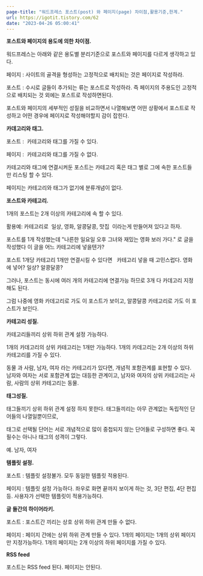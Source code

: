 ```yaml
---
page-title: "워드프레스 포스트(post) 와 페이지(page) 차이점,활용기준,한계."
url: https://igotit.tistory.com/62
date: "2023-04-26 05:00:41"
---
```

**포스트와 페이지의 용도에 의한 차이점.**

워드프레스는 아래와 같은 용도별 분리기준으로 포스트와 페이지를 다르게 생각하고 있다.

페이지 : 사이트의 골격을 형성하는 고정적으로 배치되는 것은 페이지로 작성하라. 

포스트 : 수시로 글들이 추가되는 류는 포스트로 작성하라. 즉 페이지의 주용도인 고정적으로 배치되는 것 외에는 포스트로 작성하면된다.

포스트와 페이지의 세부적인 성질을 비교하면서 나열해보면 어떤 상황에서 포스트로 작성하고 어떤 경우에 페이지로 작성해야할지 감이 잡힌다.  

**카데고리와 태그.**

포스트 :  카테고리와 태그를 가질 수 있다.

페이지 :  카테고리와 태그를 가질 수 없다. 

카테고리와 태그에 연결시켜둔 포스트는 카테고리 혹은 태그 별로 그에 속한 포스트들만 리스팅 할 수 있다.

페이지는 카테고리와 태그가 없기에 분류개념이 없다.

**포스트와 카테고리.**

1개의 포스트는 2개 이상의 카테고리에 속 할 수 있다.

활용예: 카테고리로  일상, 영화, 알콩달콩, 맛집  이라는게 만들어져 있다고 하자.    

포스트를 1개 작성했는데 "나른한 일요일 오후 그녀와 재밌는 영화 보러 가다." 로 글을 작성했다 이 글을 어느 카테고리에 넣을텐가?

포스트 1개당 카테고리 1개만 연결시킬 수 있다면   카테고리 넣을 때 고민스럽다. 영화에 넣어? 일상? 알콩달콩?

그러나, 포스트는 동시에 여러 개의 카테고리에 연결가능 하므로 3개 다 카데고리 지정해도 된다.

그럼 나중에 영화 카데고리로 가도 이 포스트가 보이고, 알콩달콩 카테고리로 가도 이 포스트가 보인다.

**카테고리 성질.**

카테고리들끼리 상위 하위 관계 설정 가능하다.

1개의 카데고리의 상위 카테고리는 1개만 가능하다. 1개의 카데고리는 2개 이상의 하위 카테고리를 가질 수 있다.

동물 과 사람, 남자, 여자 라는 카테고리가 있다면, 개념적 포함관계를 표현할 수 있다. 남자와 여자는 서로 포함관계 없는 대등한 관계이고, 남자와 여자의 상위 카테고리는 사람, 사람의 상위 카테고리는 동물.

**태그성질.**

태그들끼기 상위 하위 관계 설정 하지 못한다. 태그들끼리는 아무 관계없는 독립적인 단어들의 나열일뿐이므로,

태그로 선택될 단어는 서로 개념적으로 많이 중첩되지 않는 단어들로 구성하면 좋다. 꼭 필수는 아니나 태그의 성격이 그렇다.

예. 남자, 여자

**템플릿 설정.**  

포스트 : 템플릿 설정불가. 모두 동일한 템플릿 적용된다.

페이지 : 템플릿 설정 가능하다. 좌우로 화면 끝까지 보이게 하는 것, 3단 편집, 4단 편집등. 사용자가 선택한 템플릿이 적용가능하다.

**글 들간의 하이어라키.** 

포스트 : 포스트간 끼리는 상호 상위 하위 관계 만들 수 없다.

페이지 : 페이지 간에는 상위 하위 관계 만들 수 있다. 1개의 페이지는 1개의 상위 페이지만 지정가능하다. 1개의 페이지는 2개 이상의 하위 페이지를 가질 수 있다.

**RSS feed**

포스트는 RSS feed 된다. 페이지는 안된다.